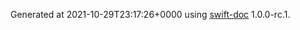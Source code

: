Generated at 2021-10-29T23:17:26+0000 using [swift-doc](https://github.com/SwiftDocOrg/swift-doc) 1.0.0-rc.1.
